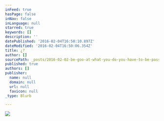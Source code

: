 ```yaml
---
inFeed: true
hasPage: false
inNav: false
inLanguage: null
starred: true
keywords: []
description: ''
datePublished: '2016-02-04T16:50:10.897Z'
dateModified: '2016-02-04T16:50:06.354Z'
title: ¿?
author: []
sourcePath: _posts/2016-02-02-be-goo-at-what-you-do-you-have-to-be-passionate-to-be-succe.md
published: true
authors: []
publisher:
  name: null
  domain: null
  url: null
  favicon: null
_type: Blurb

---
```

![](https://the-grid-user-content.s3-us-west-2.amazonaws.com/bd0ecbbe-e925-4ea7-a542-229b0f58d176.jpg)